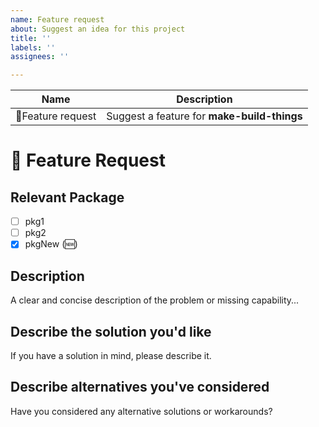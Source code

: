 ```yaml
---
name: Feature request
about: Suggest an idea for this project
title: ''
labels: ''
assignees: ''

---
```


| Name                       | Description               |
| -------------------------- | --------------------------|
| &#x1F680;Feature request   | Suggest a feature for __make-build-things__ |

# &#x1F680; Feature Request

## Relevant Package

<!-- edit -->
- [ ] pkg1
- [ ] pkg2
- [x] pkgNew (&#x1F195;)

## Description

<!-- edit --> A clear and concise description of the problem or missing capability...

## Describe the solution you'd like

<!-- edit--> If you have a solution in mind, please describe it.

## Describe alternatives you've considered

<!-- edit--> Have you considered any alternative solutions or workarounds?
